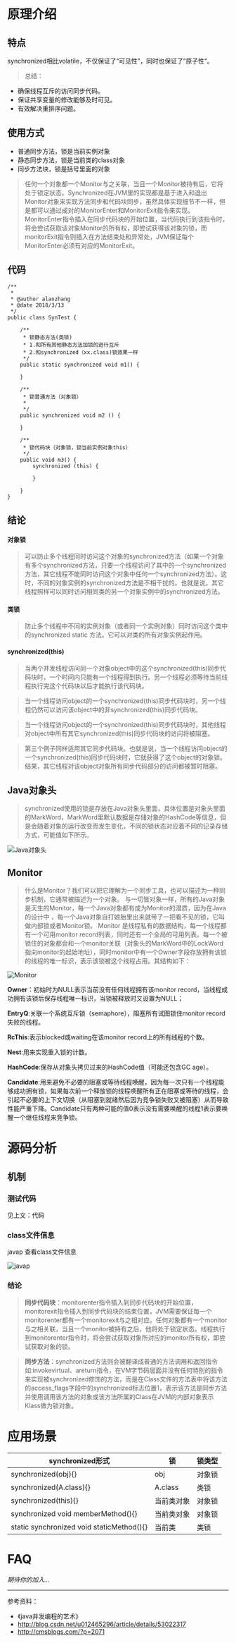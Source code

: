 # 原理介绍
## 特点
synchronized相比volatile，不仅保证了“可见性”，同时也保证了”原子性“。
> 总结：
+ 确保线程互斥的访问同步代码。
+ 保证共享变量的修改能够及时可见。
+ 有效解决重排序问题。

## 使用方式
+ 普通同步方法，锁是当前实例对象
+ 静态同步方法，锁是当前类的class对象
+ 同步方法块，锁是括号里面的对象

> 任何一个对象都一个Monitor与之关联，当且一个Monitor被持有后，它将处于锁定状态。Synchronized在JVM里的实现都是基于进入和退出Monitor对象来实现方法同步和代码块同步，虽然具体实现细节不一样，但是都可以通过成对的MonitorEnter和MonitorExit指令来实现。MonitorEnter指令插入在同步代码块的开始位置，当代码执行到该指令时，将会尝试获取该对象Monitor的所有权，即尝试获得该对象的锁，而monitorExit指令则插入在方法结束处和异常处，JVM保证每个MonitorEnter必须有对应的MonitorExit。

## 代码
```
/**
 *
 * @author alanzhang
 * @date 2018/3/13
 */
public class SynTest {

    /**
     * 锁静态方法(类锁)
     * 1.和所有其他静态方法加锁的进行互斥
     * 2.和synchronized（xx.class)锁效果一样
     */
    public static synchronized void m1() {

    }

    /**
     * 锁普通方法（对象锁）
     *
     */
    public synchronized void m2 () {

    }

    /**
     * 锁代码块（对象锁，锁当前实例对象this）
     */
    public void m3() {
        synchronized (this) {

        }

    }
}
```
## 结论
#### **对象锁**
> 可以防止多个线程同时访问这个对象的synchronized方法（如果一个对象有多个synchronized方法，只要一个线程访问了其中的一个synchronized方法，其它线程不能同时访问这个对象中任何一个synchronized方法）。这时，不同的对象实例的synchronized方法是不相干扰的。也就是说，其它线程照样可以同时访问相同类的另一个对象实例中的synchronized方法。

#### **类锁**
> 防止多个线程中不同的实例对象（或者同一个实例对象）同时访问这个类中的synchronized static 方法。它可以对类的所有对象实例起作用。

#### **synchronized(this)**
> 当两个并发线程访问同一个对象object中的这个synchronized(this)同步代码块时，一个时间内只能有一个线程得到执行。另一个线程必须等待当前线程执行完这个代码块以后才能执行该代码块。

 > 当一个线程访问object的一个synchronized(this)同步代码块时，另一个线程仍然可以访问该object中的非synchronized(this)同步代码块。

 > 当一个线程访问object的一个synchronized(this)同步代码块时，其他线程对object中所有其它synchronized(this)同步代码块的访问将被阻塞。

 > 第三个例子同样适用其它同步代码块。也就是说，当一个线程访问object的一个synchronized(this)同步代码块时，它就获得了这个object的对象锁。结果，其它线程对该object对象所有同步代码部分的访问都被暂时阻塞。

## Java对象头
> synchronized使用的锁是存放在Java对象头里面，具体位置是对象头里面的MarkWord，MarkWord里默认数据是存储对象的HashCode等信息，但是会随着对象的运行改变而发生变化，不同的锁状态对应着不同的记录存储方式，可能值如下所示。

![Java对象头](https://github.com/alanzhang211/learning-note/raw/master/img/java-obj-head.png)

## Monitor
> 什么是Monitor？我们可以把它理解为一个同步工具，也可以描述为一种同步机制，它通常被描述为一个对象。
与一切皆对象一样，所有的Java对象是天生的Monitor，每一个Java对象都有成为Monitor的潜质，因为在Java的设计中 ，每一个Java对象自打娘胎里出来就带了一把看不见的锁，它叫做内部锁或者Monitor锁。
Monitor 是线程私有的数据结构，每一个线程都有一个可用monitor record列表，同时还有一个全局的可用列表。每一个被锁住的对象都会和一个monitor关联（对象头的MarkWord中的LockWord指向monitor的起始地址），同时monitor中有一个Owner字段存放拥有该锁的线程的唯一标识，表示该锁被这个线程占用。其结构如下：

![Monitor](https://github.com/alanzhang211/learning-note/raw/master/img/monitor.png)

**Owner**：初始时为NULL表示当前没有任何线程拥有该monitor record，当线程成功拥有该锁后保存线程唯一标识，当锁被释放时又设置为NULL；

**EntryQ**:关联一个系统互斥锁（semaphore），阻塞所有试图锁住monitor record失败的线程。

**RcThis**:表示blocked或waiting在该monitor record上的所有线程的个数。

**Nest**:用来实现重入锁的计数。

**HashCode**:保存从对象头拷贝过来的HashCode值（可能还包含GC age）。

**Candidate**:用来避免不必要的阻塞或等待线程唤醒，因为每一次只有一个线程能够成功拥有锁，如果每次前一个释放锁的线程唤醒所有正在阻塞或等待的线程，会引起不必要的上下文切换（从阻塞到就绪然后因为竞争锁失败又被阻塞）从而导致性能严重下降。Candidate只有两种可能的值0表示没有需要唤醒的线程1表示要唤醒一个继任线程来竞争锁。


# 源码分析
## 机制
### 测试代码
见上文：代码

### class文件信息

javap 查看class文件信息

![javap](https://github.com/alanzhang211/learning-note/raw/master/img/javap.png)


### 结论
> **同步代码块**：monitorenter指令插入到同步代码块的开始位置，monitorexit指令插入到同步代码块的结束位置，JVM需要保证每一个monitorenter都有一个monitorexit与之相对应。任何对象都有一个monitor与之相关联，当且一个monitor被持有之后，他将处于锁定状态。线程执行到monitorenter指令时，将会尝试获取对象所对应的monitor所有权，即尝试获取对象的锁。

> **同步方法**：synchronized方法则会被翻译成普通的方法调用和返回指令如:invokevirtual、areturn指令，在VM字节码层面并没有任何特别的指令来实现被synchronized修饰的方法，而是在Class文件的方法表中将该方法的access_flags字段中的synchronized标志位置1，表示该方法是同步方法并使用调用该方法的对象或该方法所属的Class在JVM的内部对象表示Klass做为锁对象。

# 应用场景
synchronized形式 |锁|锁类型
---|---|---
synchronized(obj){}| obj| 对象锁
synchronized(A.class){}| A.class| 类锁
synchronized(this){}|当前类对象| 对象锁
synchronized void memberMethod(){} | 当前类对象| 对象锁
static synchronized void staticMethod(){}|当前类| 类锁

# FAQ
*期待你的加入...*

---
参考资料：
+ 《java并发编程的艺术》
+ http://blog.csdn.net/u012465296/article/details/53022317
+ http://cmsblogs.com/?p=2071
